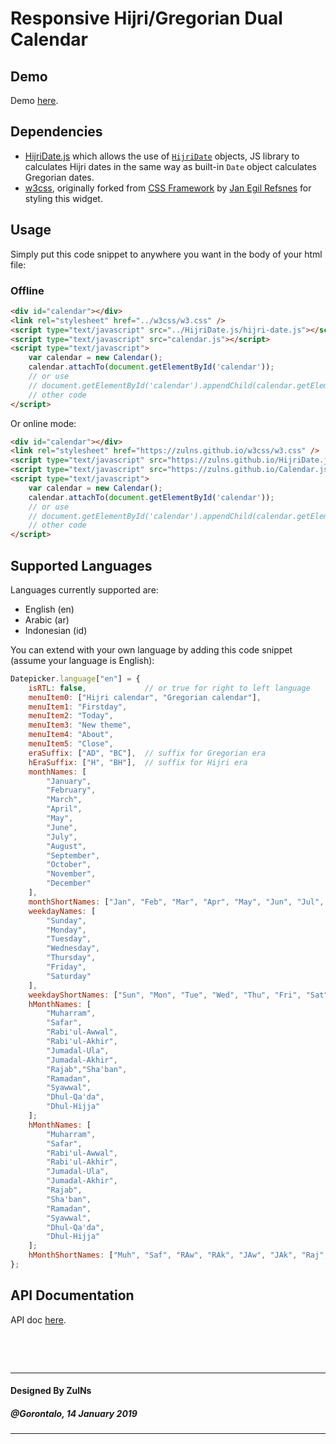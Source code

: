 # Responsive Hijri/Gregorian Dual Calendar

## Demo
Demo [here](https://zulns.github.io/Calendar.js/).

## Dependencies
- [HijriDate.js](https://github.com/ZulNs/HijriDate.js) which allows the use of
[`HijriDate`](https://zulns.github.io/HijriDate.js/hijri-date-api-doc.html) objects, JS library to calculates Hijri dates in the same way as built-in
`Date` object calculates Gregorian dates.
- [w3css](https://github.com/ZulNs/w3css), originally forked from [CSS Framework](https://github.com/JaniRefsnes/w3css) by
[Jan Egil Refsnes](https://github.com/JaniRefsnes) for styling this widget. 

## Usage
Simply put this code snippet to anywhere you want in the body of your html file:

### Offline

```html
<div id="calendar"></div>
<link rel="stylesheet" href="../w3css/w3.css" />
<script type="text/javascript" src="../HijriDate.js/hijri-date.js"></script>
<script type="text/javascript" src="calendar.js"></script>
<script type="text/javascript">
    var calendar = new Calendar();
    calendar.attachTo(document.getElementById('calendar'));
    // or use
    // document.getElementById('calendar').appendChild(calendar.getElement());
    // other code
</script>
```

Or online mode:

```html
<div id="calendar"></div>
<link rel="stylesheet" href="https://zulns.github.io/w3css/w3.css" />
<script type="text/javascript" src="https://zulns.github.io/HijriDate.js/hijri-date.js"></script>
<script type="text/javascript" src="https://zulns.github.io/Calendar.js/calendar.js"></script>
<script type="text/javascript">
    var calendar = new Calendar();
    calendar.attachTo(document.getElementById('calendar'));
    // or use
    // document.getElementById('calendar').appendChild(calendar.getElement());
    // other code
</script>
```

## Supported Languages
Languages currently supported are:
- English (en)
- Arabic (ar)
- Indonesian (id)

You can extend with your own language by adding this code snippet (assume your language is English):

```javascript
Datepicker.language["en"] = {
    isRTL: false,             // or true for right to left language
    menuItem0: ["Hijri calendar", "Gregorian calendar"],
    menuItem1: "Firstday",
    menuItem2: "Today",
    menuItem3: "New theme",
    menuItem4: "About",
    menuItem5: "Close",
    eraSuffix: ["AD", "BC"],  // suffix for Gregorian era
    hEraSuffix: ["H", "BH"],  // suffix for Hijri era
    monthNames: [
        "January",
        "February",
        "March",
        "April",
        "May",
        "June",
        "July",
        "August",
        "September",
        "October",
        "November",
        "December"
    ],
    monthShortNames: ["Jan", "Feb", "Mar", "Apr", "May", "Jun", "Jul", "Aug", "Sep", "Oct", "Nov", "Dec"],
    weekdayNames: [
        "Sunday",
        "Monday",
        "Tuesday",
        "Wednesday",
        "Thursday",
        "Friday",
        "Saturday"
    ],
    weekdayShortNames: ["Sun", "Mon", "Tue", "Wed", "Thu", "Fri", "Sat"],
    hMonthNames: [
        "Muharram",
        "Safar",
        "Rabi'ul-Awwal",
        "Rabi'ul-Akhir",
        "Jumadal-Ula",
        "Jumadal-Akhir",
        "Rajab","Sha'ban",
        "Ramadan",
        "Syawwal",
        "Dhul-Qa'da",
        "Dhul-Hijja"
    ];
    hMonthNames: [
        "Muharram",
        "Safar",
        "Rabi'ul-Awwal",
        "Rabi'ul-Akhir",
        "Jumadal-Ula",
        "Jumadal-Akhir",
        "Rajab",
        "Sha'ban",
        "Ramadan",
        "Syawwal",
        "Dhul-Qa'da",
        "Dhul-Hijja"
    ];
    hMonthShortNames: ["Muh", "Saf", "RAw", "RAk", "JAw", "JAk", "Raj", "Sha", "Ram", "Sya", "DhQ", "DhH"];
};
```

## API Documentation
API doc [here](calendar-api-doc.md).

&nbsp;

&nbsp;

---
#### Designed By ZulNs
##### @Gorontalo, 14 January 2019
---
